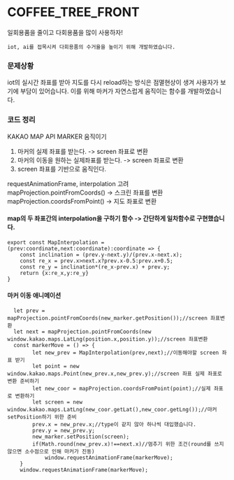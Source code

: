 # COFFEE_TREE_FRONT

일회용품을 줄이고 다회용품을 많이 사용하자!

```
iot, ai를 접목시켜 다회용품의 수거율을 높이기 위해 개발하였습니다.
```

### 문제상황

iot의 실시간 좌표를 받아 지도를 다시 reload하는 방식은 점멸현상이 생겨 사용자가 보기에 부담이 있어습니다. 이를 위해 마커가 자연스럽게 움직이는 함수를 개발하였습니다.

### 코드 정리

KAKAO MAP API MARKER 움직이기

1. 마커의 실제 좌표를 받는다. -> screen 좌표로 변환
2. 마커의 이동을 원하는 실제좌표를 받는다. -> screen 좌표로 변환
3. screen 좌표를 기반으로 움직인다.

requestAnimationFrame, interpolation 고려
mapProjection.pointFromCoords() -> 스크린 좌표를 변환
mapProjection.coordsFromPoint() -> 지도 좌표로 변환

#### map의 두 좌표간의 interpolation을 구하기 함수 -> 간단하게 일차함수로 구현했습니다.

```
export const MapInterpolation = (prev:coordinate,next:coordinate):coordinate => {
    const inclination = (prev.y-next.y)/(prev.x-next.x);
    const re_x = prev.x>next.x?prev.x-0.5:prev.x+0.5;
    const re_y = inclination*(re_x-prev.x) + prev.y;
    return {x:re_x,y:re_y}
}
```

#### 마커 이동 애니메이션

```
  let prev = mapProjection.pointFromCoords(new_marker.getPosition());//screen 좌표변환
  let next = mapProjection.pointFromCoords(new window.kakao.maps.LatLng(position.x,position.y));//screen 좌표변환
  const markerMove = () => {
        let new_prev = MapInterpolation(prev,next);//이동해야할 screen 좌표 받기
        let point = new window.kakao.maps.Point(new_prev.x,new_prev.y);//screen 좌표 실제 좌표로 변환 준비하기
        let new_coor = mapProjection.coordsFromPoint(point);//실제 좌표로 변환하기
        let screen = new window.kakao.maps.LatLng(new_coor.getLat(),new_coor.getLng());//마커 setPosition하기 위한 준비
        prev.x = new_prev.x;//type이 같지 않아 하나씩 대입했습니다.
        prev.y = new_prev.y;
        new_marker.setPosition(screen);
        if(Math.round(new_prev.x)!==next.x)//멈추기 위한 조건(round를 쓰지 않으면 소수점으로 인해 마커가 진동)
            window.requestAnimationFrame(markerMove);
    }
    window.requestAnimationFrame(markerMove);
```
